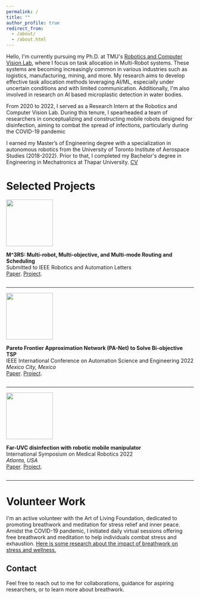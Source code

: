 ```yaml
---
permalink: /
title: ""
author_profile: true
redirect_from: 
  - /about/
  - /about.html
---
```


Hello, I'm currently pursuing my Ph.D. at TMU's [Robotics and Computer Vision Lab](https://sajad-saeedi.ca/team/), where I focus on task allocation in Multi-Robot systems. These systems are becoming increasingly common in various industries such as logistics, manufacturing, mining, and more. My research aims to develop effective task allocation methods leveraging AI/ML, especially under uncertain conditions and with limited communication. Additionally, I'm also involved in research on AI based microplastic detection in water bodies.

From 2020 to 2022, I served as a Research Intern at the Robotics and Computer Vision Lab. During this tenure, I spearheaded a team of researchers in conceptualizing and constructing mobile robots designed for disinfection, aiming to combat the spread of infections, particularly during the COVID-19 pandemic

I earned my Master’s of Engineering degree with a specialization in autonomous robotics from the University of Toronto Institute of Aerospace Studies (2018-2022). Prior to that, I completed my Bachelor's degree in Engineering in Mechatronics at Thapar University. [CV](https://ishaanmht.github.io/files/Mehta_Ishaan_CV.pdf)

Selected Projects
======

<div class="column-container">
  <div class="column"><img src="http://ishaanmht.github.io/files/gifs/m3rs.gif" width="125"></div>
  <div class="column">
    <p><b>M^3RS: Multi-robot, Multi-objective, and Multi-mode Routing and Scheduling</b>
    <br>Submitted to IEEE Robotics and Automation Letters
    <br><a href="https://arxiv.org/abs/2403.16275" target="_blank" rel="noopener noreferrer">Paper</a>. <a href="https://sites.google.com/view/g-robot/m3rs/" target="_blank" rel="noopener noreferrer">Project</a>.</p>
  </div>
</div>

------
<div class="column-container">
  <div class="column"><img src="http://ishaanmht.github.io/files/imgs/panet.png" width="125"></div>
  <div class="column">
    <p><b>Pareto Frontier Approximation Network (PA-Net) to Solve Bi-objective TSP</b>
    <br>IEEE International Conference on Automation Science and Engineering 2022
    <br><i>Mexico City, Mexico</i>
    <br><a href="https://arxiv.org/abs/2203.01298" target="_blank" rel="noopener noreferrer">Paper</a>. <a href="https://sites.google.com/view/pa-net-btsp" target="_blank" rel="noopener noreferrer">Project</a>.</p>
  </div>
</div>

------
<div class="column-container">
  <div class="column"><img src="http://ishaanmht.github.io/files/imgs/grobot1.png" width="125"></div>
  <div class="column">
    <p><b>Far-UVC disinfection with robotic mobile manipulator</b>
    <br>International Symposium on Medical Robotics 2022
    <br><i>Atlanta, USA</i>
    <br><a href="https://arxiv.org/abs/2203.01286" target="_blank" rel="noopener noreferrer">Paper</a>. <a href="https://sites.google.com/view/g-robot/g-robot?authuser=0" target="_blank" rel="noopener noreferrer">Project</a>.</p>
  </div>
</div>

------

Volunteer Work
======
I'm an active volunteer with the Art of Living Foundation, dedicated to promoting breathwork and meditation for stress relief and inner peace. Amidst the COVID-19 pandemic, I initiated daily virtual sessions offering free breathwork and meditation to help individuals combat stress and exhaustion. [Here is some research about the impact of breathwork on stress and wellness.](https://news.yale.edu/2020/07/27/improve-students-mental-health-yale-study-finds-teach-them-breathe?fbclid=IwAR0vZ5zRwuY6jZ7tGrLSy3U2gOhCYi1xAMj6d-oF-_g9mOW8Kn19Bb0M_W0)

Contact
------
Feel free to reach out to me for collaborations, guidance for aspiring researchers, or to learn more about breathwork.
